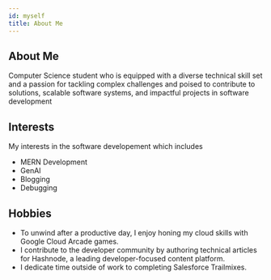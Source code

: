 ```yaml
---
id: myself
title: About Me
---
```


## About Me

Computer Science student who is equipped with a diverse technical skill set and a passion for tackling complex challenges and poised to contribute to
solutions, scalable software systems, and impactful projects in software development


## Interests

My interests in the software developement which includes    
- MERN Development
- GenAI 
- Blogging
- Debugging


## Hobbies

- To unwind after a productive day, I enjoy honing my cloud skills with Google Cloud Arcade games.
- I contribute to the developer community by authoring technical articles for Hashnode, a leading developer-focused content platform.
- I dedicate time outside of work to completing Salesforce Trailmixes.